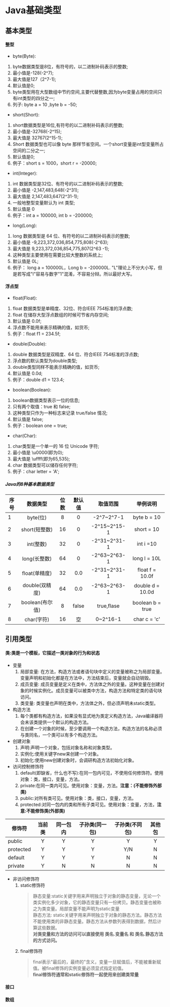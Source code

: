 # Java基础类型
## 基本类型
#### 整型
+ byte(Byte):   
1. byte数据类型是8位，有符号的，以二进制补码表示的整数;   
2. 最小值是-128(-2^7);   
3. 最大值是127（2^7-1);
4. 默认值是0;
5. byte类型用在大型数组中节约空间,主要代替整数,因为byte变量占用的空间只有int类型的四分之一;
6. 列子: byte a = 10 ,byte b = -50;
+ short(Short):   
1.  short数据类型是16位,有符号的以二进制补码表示的整数;
2.  最小值是-32768(-2^15);
3.  最大值是 32767(2^15-1);
4.  Short 数据类型也可以像 byte 那样节省空间。一个short变量是int型变量所占空间的二分之一;
5.  默认值是0;
6. 例子：short s = 1000，short r = -20000;
+ int(Integer):
1. int 数据类型是32位、有符号的以二进制补码表示的整数;
2. 最小值是 -2,147,483,648(-2^31);
3. 最大值是 2,147,483,647(2^31-1);
4. 一般地整型变量默认为 int 类型;
5. 默认值是 0 
6. 例子：int a = 100000, int b = -200000;

+ long(Long):
1. long 数据类型是 64 位、有符号的以二进制补码表示的整数;
2. 最小值是 -9,223,372,036,854,775,808(-2^63);
3. 最大值是 9,223,372,036,854,775,807(2^63 -1);
4. 这种类型主要使用在需要比较大整数的系统上;
5. 默认值是 0L;
6. 例子： long a = 100000L，Long b = -200000L.
"L"理论上不分大小写，但是若写成"l"容易与数字"1"混淆，不容易分辩。所以最好大写。
#### 浮点型
+ float(Float):
1. float 数据类型是单精度、32位、符合IEEE 754标准的浮点数;
2. float 在储存大型浮点数组的时候可节省内存空间;
3. 默认值是 0.0f;
4. 浮点数不能用来表示精确的值，如货币;
5. 例子：float f1 = 234.5f;
+ double(Double):
1. double 数据类型是双精度、64 位、符合IEEE 754标准的浮点数;
2. 浮点数的默认类型为double类型;
3. double类型同样不能表示精确的值，如货币;
4. 默认值是 0.0d;
5. 例子：double d1 = 123.4;
+ boolean(Boolean):
1. boolean数据类型表示一位的信息;
2. 只有两个取值：true 和 false;
3. 这种类型只作为一种标志来记录 true/false 情况;
4. 默认值是 false;
5. 例子：boolean one = true;
+ char(Char):
1. char类型是一个单一的 16 位 Unicode 字符;
2. 最小值是 \u0000(即为0);
3. 最大值是 \uffff(即为65,535);
4. char 数据类型可以储存任何字符;
5. 例子：char letter = 'A';
##### Java的8种基本数据类型
序号|数据类型|位数|默认值|取值范围|举例说明
--|:--:|:--:|:--:|:--:|:--:
1|byte(位)|8|0|-2^7~2^7-1|byte b = 10
2|short(短整数)|16|0|-2^15~2^15-1|short = 10
3|int(整数) |32|0|-2^31~2^31-1|int i =10
4|long(长整数)|64|0|-2^63~2^63-1|long l = 10L
5|float(单精度)|32|0.0|-2^31~2^31-1|float f = 10.0f
6|double(双精度)|64|0.0|-2^63~2^63-1|double d = 10.0d
7|boolean(布尔值)|8|false|true,flase|boolean b = true
8|char(字符)|16|空|0~2^16-1|char c = 'c'

## 引用类型
#### 类:类是一个模板，它描述一类对象的行为和状态
+ 变量   
   1. 局部变量: 在方法，构造方法或者语句块中定义的变量被称之为局部变量。变量声明和初始化都是在方法中，方法结束后，变量就会自动销毁。
   2. 成员变量: 成员变量是定义在类中，方法体之外的变量。这种变量在创建对象的时候实例化。成员变量可以被类中方法，构造方法和特定类的语句块访问。
   3. 类变量: 类变量也声明在类中，方法体之外，但必须声明未static类型。 
+ 构造方法
   1. 每个类都有构造方法，如果没有显式地为类定义构造方法，Java编译器将会未该类提供一个默认的构造方法。
   2. 在创建一个对象的时候，至少要调用一个构造方法，构造方法的名称必须与类同名，一个类可以有多个构造方法。
+ 创建对象
   1. 声明:声明一个对象，包括对象名称和对象类型。
   2. 实例化:使用关键字new来创建一个对象。
   3. 初始化:使用new创建对象时，会调研构造方法初始化对象。
+ 访问控制修饰符
   1. default(即缺省，什么也不写):在同一包内可见，不使用任何修饰符。使用对象：类，接口，变量，方法。
   2. private:在同一类内可见。使用对象：变量，方法。**注意：(不能修饰外部类)**
   3. public:对所有类可见。使用对象：类，接口，变量，方法。
   4. protected:对同一包内的类和所有子类可见。使用对象：变量，方法，**注意:不能修饰类(外部类)**   

修饰符|当前类|同一包内|子孙类(同一包)|子孙类(不同包)|其他包
--|:--:|:--:|:--:|:--:|:--:
public|Y|Y|Y|Y|Y
protected|Y|Y|Y|Y/N|N
default|Y|Y|Y|N|N
private|Y|N|N|N|N
+ 非访问修饰符
   1. static修饰符
      > 静态变量:static关键字用来声明独立于对象的静态变量，无论一个类实例化多少对象，它的静态变量只有一份拷贝。静态变量也被称之为类变量。局部变量不能声明为static变量   
      > 静态方法: static关键字用来声明独立于对象的静态方法。静态方法不能使用类的非静态变量。静态方法从参数列表得到数据，然后计算这些数据。   
    **对类变量和方法的访问可以直接使用 类名.变量名 和 类名.静态方法 的方式访问。**
    2. final修饰符   
       > final表示"最后的，最终的"含义，变量一旦赋值后，不能被重新赋值。被final修饰的实例变量必须显式指定初值。   
        **final修饰符通常和static修饰符一起使用来创建类常量**

#### 接口
#### 数组
